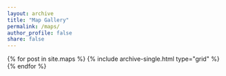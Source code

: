 ```yaml
---
layout: archive
title: "Map Gallery"
permalink: /maps/
author_profile: false
share: false
---
```


<div class="grid__wrapper">
  {% for post in site.maps %}
    {% include archive-single.html type="grid" %}
  {% endfor %}
</div>
